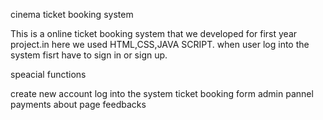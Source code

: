 cinema ticket booking system

This is a online ticket booking system that we developed for first year project.in here we used HTML,CSS,JAVA SCRIPT. when user log into the system fisrt have to sign in or sign up.

speacial functions

create new account
log into the system
ticket booking form
admin pannel
payments
about page
feedbacks
